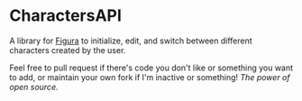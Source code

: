 # CharactersAPI
A library for [Figura](https://github.com/FiguraMC/Figura) to initialize, edit, and switch between different characters created by the user.

Feel free to pull request if there's code you don't like or something you want to add, or maintain your own fork if I'm inactive or something! *The power of open source.* 
